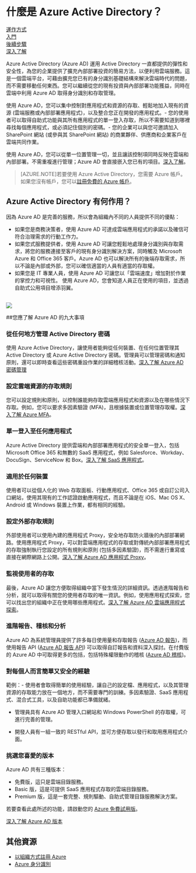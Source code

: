 <properties
	pageTitle="什麼是 Azure Active Directory？"
	description="使用 Azure Active Directory 將現有的內部部署身分識別延伸至雲端，或開發 Azure AD 整合式應用程式。"
	services="active-directory"
	documentationCenter=""
	authors="curtand"
	manager="terrylan"
	editor=""/>

<tags
	ms.service="active-directory"
	ms.workload="identity"
	ms.tgt_pltfrm="na"
	ms.devlang="na"
	ms.topic="article"
	ms.date="05/11/2015"
	ms.author="curtand"/>


# 什麼是 Azure Active Directory？


[運作方式](active-directory-works.md)<br> [入門](active-directory-get-started.md)<br> [後續步驟](active-directory-next-steps.md)<br> [深入了解](active-directory-learn-map.md)

Azure Active Directory (Azure AD) 運用 Active Directory 一直都提供的彈性和安全性，為您的企業提供了擴充內部部署投資的簡易方法，以便利用雲端服務。這是一個雲端平台，可藉由擴充您已有的身分識別基礎結構來解決雲端時代的問題，而不需要移動任何東西。您可以繼續從您的現有投資與內部部署功能獲益，同時在雲端中利用 Azure AD 取得身分識別和存取管理。

使用 Azure AD，您可以集中控制對應用程式和資源的存取、輕鬆地加入現有的資源 (雲端服務或內部部署應用程式)，以及整合您正在開發的應用程式。- 您的使用者可以取得自助式功能與其所有應用程式的單一登入存取，所以不需要知道到哪裡尋找每個應用程式，或必須記住個別的密碼。- 您的企業可以與您可邀請加入 SharePoint 網站 (或參與其 SharePoint 網站) 的商業夥伴、供應商和企業客戶在雲端共同作業。

使用 Azure AD，您可以從單一位置管理一切，並且讓該控制項同時反映在雲端和內部部署。不需重複進行管理；Azure AD 會直接嵌入您已有的項目。[深入了解](active-directory-aadconnect.md)。




> [AZURE.NOTE]若要使用 Azure Active Directory，您需要 Azure 帳戶。如果您沒有帳戶，您可以[註冊免費的 Azure 帳戶](http://azure.microsoft.com/pricing/free-trial/)。


## Azure Active Directory 有何作用？

因為 Azure AD 是完善的服務，所以會為組織內不同的人員提供不同的優點：

- 如果您是商務決策者，使用 Azure AD 可達成雲端應用程式的承諾以及確信可符合治理需求的行動工作力。
- 如果您式服務提供者，使用 Azure AD 可讓您輕鬆地處理身分識別與存取需求，將您的服務連接至客戶的現有身分識別解決方案，同時觸及 Microsoft Azure 和 Office 365 客戶。Azure AD 也可以解決所有的後端存取需求，所以不論是內部或外部，您可以確信適當的人員有適當的存取權。
- 如果您是 IT 專業人員，使用 Azure AD 可讓您以「雲端速度」增加對於作業的掌控力和可視性。 使用 Azure AD，您會知道人員正在使用的項目，並透過自助式公用項目增添羽翼。<br> <br>

![][1]

##您應了解 Azure AD 的九大事項

### 從任何地方管理 Active Directory 密碼

使用 Azure Active Directory，讓使用者能夠從任何裝置、在任何位置管理其 Active Directory 或 Azure Active Directory 密碼。管理員可以管理密碼和通知原則，還可以即時查看這些密碼重設作業的詳細稽核活動。[深入了解 Azure AD 密碼管理](http://aka.ms/ssproverview)

### 設定雲端資源的存取規則

您可以設定規則和原則，以控制誰能夠存取雲端應用程式和資源以及在哪些情況下存取。例如，您可以要求多因素驗證 (MFA)，且根據裝置或位置管理存取權。[深入了解 Azure MFA](multi-factor-authentication.md)。

### 單一登入至任何應用程式

Azure Active Directory 提供雲端和內部部署應用程式的安全單一登入，包括 Microsoft Office 365 和無數的 SaaS 應用程式，例如 Salesforce、Workday、DocuSign、ServiceNow 和 Box。[深入了解 SaaS 應用程式](http://azure.microsoft.com/marketplace/active-directory/)。

### 適用於任何裝置

使用者可以從個人化的 Web 存取面板、行動應用程式、Office 365 或自訂公司入口網站，使用其現有的工作認證啟動應用程式，而且不論是在 iOS、Mac OS X、Android 或 Windows 裝置上作業，都有相同的經驗。

### 設定外部存取規則

外部使用者可以使用內建的應用程式 Proxy，安全地存取防火牆後的內部部署網路。使用應用程式 Proxy，可以對雲端應用程式的存取或對傳統內部部署應用程式的存取強制執行您設定的所有規則和原則 (包括多因素驗證)，而不需進行重寫或直接在網際網路上公開。[深入了解 Azure AD 應用程式 Proxy](https://msdn.microsoft.com/library/azure/dn768219.aspx)。

### 監視使用者的存取

最後，Azure AD 讓您方便取得組織中當下發生情況的詳細資訊。透過進階報告和分析，就可以取得有關您的使用者存取的唯一資訊。例如，使用應用程式探索，您可以找出您的組織中正在使用哪些應用程式。[深入了解 Azure AD 雲端應用程式探索](https://appdiscovery.azure.com/)。

### 進階報告、稽核和分析
Azure AD 為系統管理員提供了許多每日使用量和存取報告 ([Azure AD 報告](active-directory-view-access-usage-reports.md))，而使用報告 API ([Azure AD 報告 API](active-directory-reporting-api-getting-started.md)) 可以取得自訂報告和資料深入探討。在付費版的 Azure AD 中可取得更多的包括，包括特殊權限動作的稽核 ([Azure AD 稽核](active-directory-view-access-usage-reports.md))。

### 對每個人而言簡單又安全的經驗

範例：- 使用者會取得簡單的使用經驗，讓自己的設定檔、應用程式，以及其管理資源的存取能力放在一個地方，而不需要專門的訓練。多因素驗證、SaaS 應用程式、混合式工具，以及自助功能都已準備就緒。

- 管理員具有 Azure AD 管理入口網站和 Windows PowerShell 的存取權，可進行完善的管理。

- 開發人員有一組一致的 RESTful API，並可方便存取以發行和取用應用程式介面。

### 挑選您喜愛的版本

Azure AD 共有三種版本：

- 免費版，這只是雲端目錄服務。
- Basic 版，這是可提供 SaaS 應用程式存取的雲端目錄服務。
- Premium 版，這是一套完整、規則驅動、自助式管理目錄服務解決方案。

若要查看此處所述的功能，請啟動您的 [Azure 免費試用版](http://azure.microsoft.com/trial/get-started-active-directory/)。

[深入了解 Azure AD 版本](active-directory-editions.md)


## 其他資源

* [以組織方式註冊 Azure](sign-up-organization.md)
* [Azure 身分識別](fundamentals-identity.md)

<!--Image references-->
[1]: ./media/active-directory-whatis/Azure_Active_Directory.png

<!---HONumber=58-->